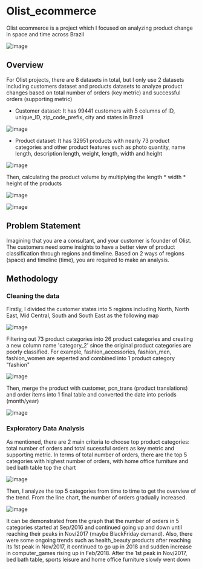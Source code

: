 # Olist_ecommerce
Olist ecommerce is a project which I focused on analyzing product change in space and time across Brazil

![image](https://user-images.githubusercontent.com/97778235/160345575-4484b27a-8e42-46dd-9ef0-73e5a1a6b1e5.png)

## Overview
For Olist projects, there are 8 datasets in total, but I only use 2 datasets including customers dataset and products datasets to analyze product changes based on total number of orders (key metric) and successful orders (supporting metric)

+ Customer dataset: It has 99441 customers with 5 columns of ID, unique_ID, zip_code_prefix, city and states in Brazil

![image](https://user-images.githubusercontent.com/97778235/160346724-41691656-7587-4f54-bf41-ca0e3fcf59e1.png)

+ Product dataset: It has 32951 products with nearly 73 product categories and other product features such as photo quantity, name length, description length, weight, length, width and height

![image](https://user-images.githubusercontent.com/97778235/160347515-17d57eac-767f-4c93-9d29-d370c1ff2382.png)

Then, calculating the product volume by multiplying the length * width * height of the products

![image](https://user-images.githubusercontent.com/97778235/160348904-a0d0f4f4-96ad-4e9c-99f1-49cea34c17a9.png)

![image](https://user-images.githubusercontent.com/97778235/160348991-b7ad35d1-d88c-47c4-9ef3-3eace6741879.png)

## Problem Statement
Imagining that you are a consultant, and your customer is founder of Olist. The customers need some insights to have a better view of product classification through regions and timeline. Based on 2 ways of regions (space) and timeline (time), you are required to make an analysis.

## Methodology 
### Cleaning the data

Firstly, I divided the customer states into 5 regions including North, North East, Mid Central, South and South East as the following map

![image](https://user-images.githubusercontent.com/97778235/160351449-a7e7abd5-e78b-49b2-bec8-651cc604f023.png)

Filtering out 73 product categories into 26 product categories and creating a new column name 'category_2' since the original product categories are poorly classified. For example, fashion_accessories, fashion_men, fashion_women are seperted and combined into 1 product category "fashion"

![image](https://user-images.githubusercontent.com/97778235/160353446-4c510def-2663-421f-84b6-9d4e09792ae2.png)

Then, merge the product with customer, pcn_trans (product translations) and order items into 1 final table and converted the date into periods (month/year)

![image](https://user-images.githubusercontent.com/97778235/160353778-3ac0138b-0702-42c7-b98d-750ac01d5a23.png)

### Exploratory Data Analysis

As mentioned, there are 2 main criteria to choose top product categories: total number of orders and total sucessful orders as key metric and supporting metric.
In terms of total number of orders, there are the top 5 categories with highest number of orders, with home office furniture and bed bath table top the chart

![image](https://user-images.githubusercontent.com/97778235/160361253-0757b252-fde0-47e0-97a3-61b990f80f64.png)

Then, I analyze the top 5 categories from time to time to get the overview of the trend. From the line chart, the number of orders gradually increased.

![image](https://user-images.githubusercontent.com/97778235/160362140-fa643d6c-a499-4d69-a9c2-f4973138cf23.png)

It can be demonstrated from the graph that the number of orders in 5 categories started at Sep/2016 and continued going up and down until reaching their peaks in Nov/2017 (maybe BlackFriday demand). Also, there were some ongoing trends such as health_beauty products after reaching its 1st peak in Nov/2017, it continued to go up in 2018 and sudden increase in computer_games rising up in Feb/2018. After the 1st peak in Nov/2017, bed bath table, sports leisure and home office furniture slowly went down

